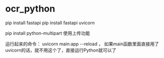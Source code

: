 # ocr_python


pip install fastapi
pip install fastapi uvicorn

pip install python-multipart  使用上传功能

运行起来的命令：
uvicorn main:app --reload ， 如果main函数里面直接用了uvicorn的话，就不用这个了，直接运行Python就可以了